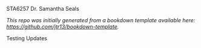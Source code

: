 STA6257 Dr. Samantha Seals

*This repo was initially generated from a bookdown template available here: https://github.com/jtr13/bookdown-template.*

Testing Updates

